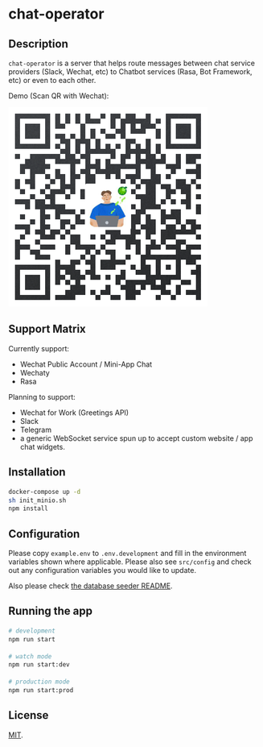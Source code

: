 # chat-operator

## Description

`chat-operator` is a server that helps route messages between chat service providers (Slack, Wechat, etc) to Chatbot services (Rasa, Bot Framework, etc) or even to each other.

Demo (Scan QR with Wechat):

![demo](demo.png)

## Support Matrix

Currently support:

- Wechat Public Account / Mini-App Chat
- Wechaty
- Rasa

Planning to support:

- Wechat for Work (Greetings API)
- Slack
- Telegram
- a generic WebSocket service spun up to accept custom website / app chat widgets.

## Installation

```bash
docker-compose up -d
sh init_minio.sh
npm install
```

## Configuration

Please copy `example.env` to `.env.development` and fill in the environment variables shown where applicable. Please also see `src/config` and check out any configuration variables you would like to update.

Also please check [the database seeder README](src/seeds/README.md).

## Running the app

```bash
# development
npm run start

# watch mode
npm run start:dev

# production mode
npm run start:prod
```

<!--
## Test

```bash
# unit tests
npm run test

# e2e tests
npm run test:e2e

# test coverage
npm run test:cov
```
-->

## License

[MIT](LICENSE).
